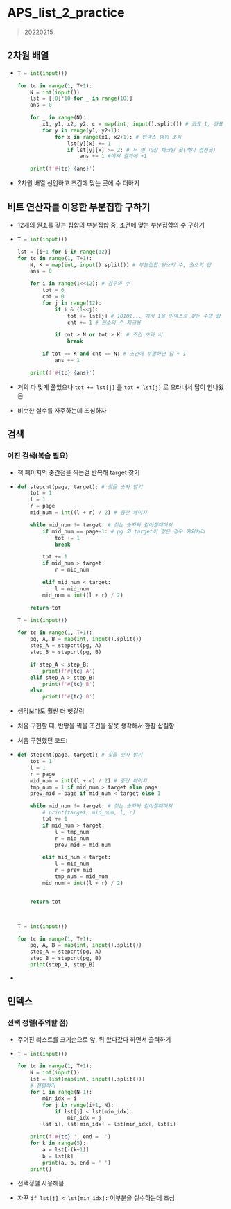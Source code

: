 # APS_list_2_practice

> 20220215

## 2차원 배열

* ```python
  T = int(input())
  
  for tc in range(1, T+1):
      N = int(input())
      lst = [[0]*10 for _ in range(10)]
      ans = 0
  
      for _ in range(N):
          x1, y1, x2, y2, c = map(int, input().split()) # 좌표 1, 좌표 2, 색(1 = 빨강, 2 = 파랑)
          for y in range(y1, y2+1):
              for x in range(x1, x2+1): # 인덱스 범위 조심
                  lst[y][x] += 1
                  if lst[y][x] >= 2: # 두 번 이상 체크된 곳(색이 겹친곳)
                      ans += 1 #에서 결과에 +1
  
      print(f'#{tc} {ans}')
  ```
  
* 2차원 배열 선언하고 조건에 맞는 곳에 수 더하기



## 비트 연산자를 이용한 부분집합 구하기

* 12개의 원소를 갖는 집합의 부분집합 중, 조건에 맞는 부분집합의 수 구하기

* ```python
  T = int(input())
  
  lst = [i+1 for i in range(12)]
  for tc in range(1, T+1):
      N, K = map(int, input().split()) # 부분집합 원소의 수, 원소의 합
      ans = 0
  
      for i in range(1<<12): # 경우의 수
          tot = 0
          cnt = 0
          for j in range(12):
              if i & (1<<j):
                  tot += lst[j] # 10101... 에서 1을 인덱스로 갖는 수의 합
                  cnt += 1 # 원소의 수 체크용
  
              if cnt > N or tot > K: # 조건 초과 시
                  break
  
          if tot == K and cnt == N: # 조건에 부합하면 답 + 1
              ans += 1
  
      print(f'#{tc} {ans}')
  ```

* 거의 다 맞게 풀었으나 `tot += lst[j]` 를 `tot + lst[j]` 로 오타내서 답이 안나왔음
* 비슷한 실수를 자주하는데 조심하자



## 검색

### 이진 검색(복습 필요)

* 책 페이지의 중간점을 찍는걸 반복해 target 찾기

* ```python
  def stepcnt(page, target): # 찾을 숫자 받기
      tot = 1
      l = 1
      r = page
      mid_num = int((l + r) / 2) # 중간 페이지
  
      while mid_num != target: # 찾는 숫자와 같아질때까지
          if mid_num == page-1: # pg 와 target이 같은 경우 예외처리
              tot += 1
              break
  
          tot += 1
          if mid_num > target:
              r = mid_num
  
          elif mid_num < target:
              l = mid_num
          mid_num = int((l + r) / 2)
  
      return tot
  
  T = int(input())
  
  for tc in range(1, T+1):
      pg, A, B = map(int, input().split())
      step_A = stepcnt(pg, A)
      step_B = stepcnt(pg, B)
  
      if step_A < step_B:
          print(f'#{tc} A')
      elif step_A > step_B:
          print(f'#{tc} B')
      else:
          print(f'#{tc} 0')
  ```
  
* 생각보다도 훨씬 더 헷갈림

* 처음 구현할 때, 반땅을 찍을 조건을 잘못 생각해서 한참 삽질함

* 처음 구현했던 코드:

* ```python
  def stepcnt(page, target): # 찾을 숫자 받기
      tot = 1
      l = 1
      r = page
      mid_num = int((l + r) / 2) # 중간 페이지
      tmp_num = 1 if mid_num > target else page
      prev_mid = page if mid_num < target else 1
  
      while mid_num != target: # 찾는 숫자와 같아질때까지
          # print(target, mid_num, l, r)
          tot += 1
          if mid_num > target:
              l = tmp_num
              r = mid_num
              prev_mid = mid_num
  
          elif mid_num < target:
              l = mid_num
              r = prev_mid
              tmp_num = mid_num
          mid_num = int((l + r) / 2)
  
  
      return tot
  
  
  
  T = int(input())
  
  for tc in range(1, T+1):
      pg, A, B = map(int, input().split())
      step_A = stepcnt(pg, A)
      step_B = stepcnt(pg, B)
      print(step_A, step_B)
  ```

* 



## 인덱스

### 선택 정렬(주의할 점)

* 주어진 리스트를 크기순으로 앞, 뒤 왔다갔다 하면서 출력하기

* ```python
  T = int(input())
  
  for tc in range(1, T+1):
      N = int(input())
      lst = list(map(int, input().split()))
      # 정렬하기
      for i in range(N-1):
          min_idx = i
          for j in range(i+1, N):
              if lst[j] < lst[min_idx]:
                  min_idx = j
          lst[i], lst[min_idx] = lst[min_idx], lst[i]
  
      print(f'#{tc} ', end = '')
      for k in range(5):
          a = lst[-(k+1)]
          b = lst[k]
          print(a, b, end = ' ')
      print()
  ```
  
* 선택정렬 사용해봄

* 자꾸 `if lst[j] < lst[min_idx]:` 이부분을 실수하는데 조심


